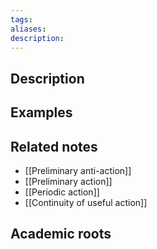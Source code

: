 ```yaml
---
tags: 
aliases: 
description:
---
```


## Description


## Examples 


## Related notes 
- [[Preliminary anti-action]]
- [[Preliminary action]]
- [[Periodic action]]
- [[Continuity of useful action]] 
## Academic roots
